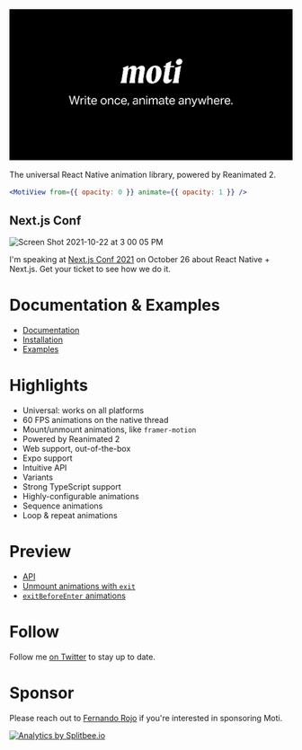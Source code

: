<img src="/assets/banner2.png" />

The universal React Native animation library, powered by Reanimated 2.

```jsx
<MotiView from={{ opacity: 0 }} animate={{ opacity: 1 }} />
```

## Next.js Conf

<img width="1779" alt="Screen Shot 2021-10-22 at 3 00 05 PM" src="https://user-images.githubusercontent.com/13172299/138509139-412b2d32-841b-4a7e-950e-f8721c1da17f.png">

I'm speaking at [Next.js Conf 2021](https://nextjs.org/conf/speakers/fernando) on October 26 about React Native + Next.js. Get your ticket to see how we do it.


# Documentation & Examples

- [Documentation](https://moti.fyi)
- [Installation](https://moti.fyi/installation)
- [Examples](https://moti.fyi/examples/hello-world)

# Highlights

- Universal: works on all platforms
- 60 FPS animations on the native thread
- Mount/unmount animations, like `framer-motion`
- Powered by Reanimated 2
- Web support, out-of-the-box
- Expo support
- Intuitive API
- Variants
- Strong TypeScript support
- Highly-configurable animations
- Sequence animations
- Loop & repeat animations

# Preview

- [API](https://twitter.com/FernandoTheRojo/status/1348093995277299712)
- [Unmount animations with `exit`](https://twitter.com/FernandoTheRojo/status/1349884929765765123)
- [`exitBeforeEnter` animations](https://twitter.com/FernandoTheRojo/status/1351234878902333445)

# Follow

Follow me [on Twitter](https://twitter.com/fernandotherojo) to stay up to date.

# Sponsor

Please reach out to [Fernando Rojo](https://twitter.com/fernandotherojo) if you're interested in sponsoring Moti.

<a href="https://splitbee.io?ref=badge">
  <img src="https://splitbee-cdn.fra1.cdn.digitaloceanspaces.com/static/badge/splitbee-badge-dark.svg" alt="Analytics by Splitbee.io" />
</a>
